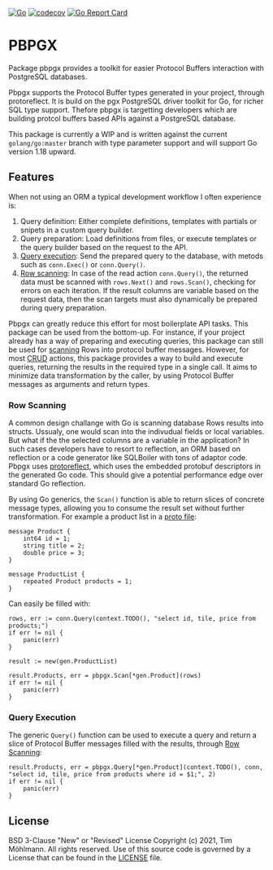 [![Go](https://github.com/muhlemmer/pbpgx/actions/workflows/go.yml/badge.svg)](https://github.com/muhlemmer/pbpgx/actions/workflows/go.yml)
[![codecov](https://codecov.io/gh/muhlemmer/pbpgx/branch/main/graph/badge.svg?token=NS16O82CC1)](https://codecov.io/gh/muhlemmer/pbpgx)
[![Go Report Card](https://goreportcard.com/badge/github.com/muhlemmer/pbpgx)](https://goreportcard.com/report/github.com/muhlemmer/pbpgx)

# PBPGX

Package pbpgx provides a toolkit for easier Protocol Buffers interaction with PostgreSQL databases.

Pbpgx supports the Protocol Buffer types generated in your project, through protoreflect.
It is build on the pgx PostgreSQL driver toolkit for Go, for richer SQL type support.
Thefore pbpgx is targetting developers which are building protcol buffers based APIs against a PostgreSQL database.

This package is currently a WIP and is written against the current `golang/go:master` branch with type parameter support and
will support Go version 1.18 upward.

## Features

When not using an ORM a typical development workflow I often experience is:

1. Query definition: Either complete definitions, templates with partials or snipets in a custom query builder.
2. Query preparation: Load definitions from files, or execute templates or the query builder based on the request to the API.
3. [Query execution](#query-execution): Send the prepared query to the database, with metods such as `conn.Exec()` or `conn.Query()`.
4. [Row scanning](#row-scanning): In case of the read action `conn.Query()`, the returned data must be scanned with `rows.Next()` and `rows.Scan()`,
    checking for errors on each iteration.
    If the result columns are variable based on the request data, then the scan targets must also dynamically be prepared during query preparation.

Pbpgx can greatly reduce this effort for most boilerplate API tasks. This package can be used from the bottom-up.
For instance, if your project already has a way of preparing and executing queries, this package can still be used for [scanning](#row-scanning) Rows into protocol buffer messages.
However, for most [CRUD](https://en.wikipedia.org/wiki/CRUD) actions, this package provides a way to build and execute queries, returning the results in the required type in a single call.
It aims to minimize data transformation by the caller, by using Protocol Buffer messages as arguments and return types.

### Row Scanning

A common design challange with Go is scanning database Rows results into structs. Ussualy, one would scan into the indivudual fields or local variables.
But what if the the selected columns are a variable in the application? In such cases developers have to resort to reflection, an ORM based on
reflection or a code generator like SQLBoiler with tons of adaptor code. 
Pbpgx uses [protoreflect](https://pkg.go.dev/google.golang.org/protobuf/reflect/protoreflect), which uses the embedded protobuf descriptors in the generated Go code.
This should give a potential performance edge over standard Go reflection. 

By using Go generics, the `Scan()` function is able to return slices of concrete message types, allowing you to consume the result set without further transformation. For example a product list in a [proto file](example_gen/example.proto):

```
message Product {
    int64 id = 1;
    string title = 2;
    double price = 3;
}

message ProductList {
    repeated Product products = 1;
}

```

Can easily be filled with:

```
rows, err := conn.Query(context.TODO(), "select id, tile, price from products;")
if err != nil {
    panic(err)
}

result := new(gen.ProductList)

result.Products, err = pbpgx.Scan[*gen.Product](rows)
if err != nil {
    panic(err)
}

```

### Query Execution

The generic `Query()` function can be used to execute a query and return a slice of Protocol Buffer messages filled with the results, through [Row Scanning](#row-scanning):

```
result.Products, err = pbpgx.Query[*gen.Product](context.TODO(), conn, "select id, tile, price from products where id = $1;", 2)
if err != nil {
    panic(err)
}
```

## License

BSD 3-Clause "New" or "Revised" License
Copyright (c) 2021, Tim Möhlmann. All rights reserved.
Use of this source code is governed by a License that can be found in the [LICENSE](LICENSE) file.

